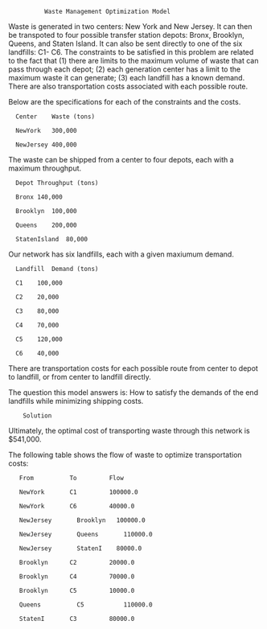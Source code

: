               Waste Management Optimization Model

Waste is generated in two centers: New York and New Jersey. It can then be transpoted to four possible transfer station depots: Bronx, Brooklyn, Queens, and Staten Island.
It can also be sent directly to one of the six landfills: C1- C6.
The constraints to be satisfied in this problem are related to the fact that (1) there are limits to the maximum volume of waste that can pass through each depot; (2) each generation center has a limit to the maximum waste it can generate; (3) each landfill has a known demand.
There are also transportation costs associated with each possible route.

Below are the specifications for each of the constraints and the costs.

      Center	Waste (tons)

      NewYork	300,000

      NewJersey	400,000

The waste can be shipped from a center to four depots, each with a maximum throughput.

      Depot	Throughput (tons)

      Bronx	140,000

      Brooklyn	100,000

      Queens	200,000

      StatenIsland	80,000

Our network has six landfills, each with a given maxiumum demand.

      Landfill	Demand (tons)

      C1	100,000

      C2	20,000

      C3	80,000

      C4	70,000

      C5	120,000

      C6	40,000

There are transportation costs for each possible route from center to depot to landfill, or from center to landfill directly. 

The question this model answers is: How to satisfy the demands of the end landfills while minimizing shipping costs.      

        Solution

Ultimately, the optimal cost of transporting waste through this network is $541,000. 

The following table shows the flow of waste to optimize transportation costs: 

       From	         To	        Flow
       
       NewYork	     C1	        100000.0
       
       NewYork	     C6	        40000.0
       
       NewJersey	   Brooklyn	  100000.0
       
       NewJersey	   Queens	    110000.0
       
       NewJersey	   StatenI	  80000.0
       
       Brooklyn	     C2	        20000.0
       
       Brooklyn	     C4	        70000.0
       
       Brooklyn	     C5	        10000.0
       
       Queens	       C5	        110000.0
       
       StatenI	     C3	        80000.0

                    
